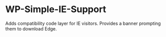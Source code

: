 # WP-Simple-IE-Support
Adds compatibility code layer for IE visitors. Provides a banner prompting them to download Edge.

